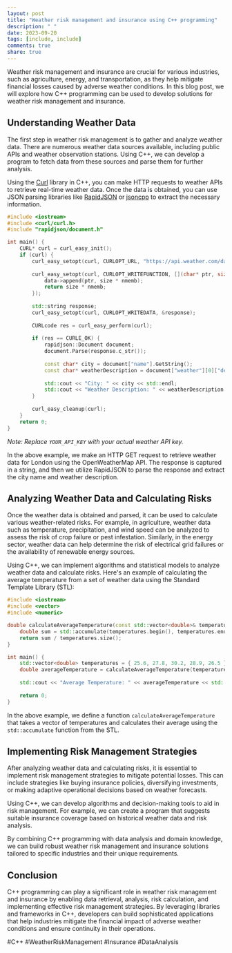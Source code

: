 ```yaml
---
layout: post
title: "Weather risk management and insurance using C++ programming"
description: " "
date: 2023-09-20
tags: [include, include]
comments: true
share: true
---
```


Weather risk management and insurance are crucial for various industries, such as agriculture, energy, and transportation, as they help mitigate financial losses caused by adverse weather conditions. In this blog post, we will explore how C++ programming can be used to develop solutions for weather risk management and insurance.

## Understanding Weather Data

The first step in weather risk management is to gather and analyze weather data. There are numerous weather data sources available, including public APIs and weather observation stations. Using C++, we can develop a program to fetch data from these sources and parse them for further analysis.

Using the [Curl](https://curl.haxx.se/) library in C++, you can make HTTP requests to weather APIs to retrieve real-time weather data. Once the data is obtained, you can use JSON parsing libraries like [RapidJSON](https://rapidjson.org/) or [jsoncpp](https://github.com/open-source-parsers/jsoncpp) to extract the necessary information.

```cpp
#include <iostream>
#include <curl/curl.h>
#include "rapidjson/document.h"

int main() {
    CURL* curl = curl_easy_init();
    if (curl) {
        curl_easy_setopt(curl, CURLOPT_URL, "https://api.weather.com/data/2.5/weather?q=London&appid=YOUR_API_KEY");
        
        curl_easy_setopt(curl, CURLOPT_WRITEFUNCTION, [](char* ptr, size_t size, size_t nmemb, std::string* data) {
            data->append(ptr, size * nmemb);
            return size * nmemb;
        });
        
        std::string response;
        curl_easy_setopt(curl, CURLOPT_WRITEDATA, &response);
        
        CURLcode res = curl_easy_perform(curl);
        
        if (res == CURLE_OK) {
            rapidjson::Document document;
            document.Parse(response.c_str());
            
            const char* city = document["name"].GetString();
            const char* weatherDescription = document["weather"][0]["description"].GetString();
            
            std::cout << "City: " << city << std::endl;
            std::cout << "Weather Description: " << weatherDescription << std::endl;
        }
        
        curl_easy_cleanup(curl);
    }
    return 0;
}
```
*Note: Replace `YOUR_API_KEY` with your actual weather API key.*

In the above example, we make an HTTP GET request to retrieve weather data for London using the OpenWeatherMap API. The response is captured in a string, and then we utilize RapidJSON to parse the response and extract the city name and weather description.

## Analyzing Weather Data and Calculating Risks

Once the weather data is obtained and parsed, it can be used to calculate various weather-related risks. For example, in agriculture, weather data such as temperature, precipitation, and wind speed can be analyzed to assess the risk of crop failure or pest infestation. Similarly, in the energy sector, weather data can help determine the risk of electrical grid failures or the availability of renewable energy sources.

Using C++, we can implement algorithms and statistical models to analyze weather data and calculate risks. Here's an example of calculating the average temperature from a set of weather data using the Standard Template Library (STL):

```cpp
#include <iostream>
#include <vector>
#include <numeric>

double calculateAverageTemperature(const std::vector<double>& temperatures) {
    double sum = std::accumulate(temperatures.begin(), temperatures.end(), 0.0);
    return sum / temperatures.size();
}

int main() {
    std::vector<double> temperatures = { 25.6, 27.8, 30.2, 28.9, 26.5 };
    double averageTemperature = calculateAverageTemperature(temperatures);
    
    std::cout << "Average Temperature: " << averageTemperature << std::endl;
    
    return 0;
}
```

In the above example, we define a function `calculateAverageTemperature` that takes a vector of temperatures and calculates their average using the `std::accumulate` function from the STL.

## Implementing Risk Management Strategies

After analyzing weather data and calculating risks, it is essential to implement risk management strategies to mitigate potential losses. This can include strategies like buying insurance policies, diversifying investments, or making adaptive operational decisions based on weather forecasts.

Using C++, we can develop algorithms and decision-making tools to aid in risk management. For example, we can create a program that suggests suitable insurance coverage based on historical weather data and risk analysis.

By combining C++ programming with data analysis and domain knowledge, we can build robust weather risk management and insurance solutions tailored to specific industries and their unique requirements.

## Conclusion

C++ programming can play a significant role in weather risk management and insurance by enabling data retrieval, analysis, risk calculation, and implementing effective risk management strategies. By leveraging libraries and frameworks in C++, developers can build sophisticated applications that help industries mitigate the financial impact of adverse weather conditions and ensure continuity in their operations.

#C++ #WeatherRiskManagement #Insurance #DataAnalysis